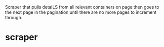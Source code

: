Scraper that pulls detaILS from all relevant containers on page then goes to the next page in the pagination until there are no more pages to increment through.
# scraper
